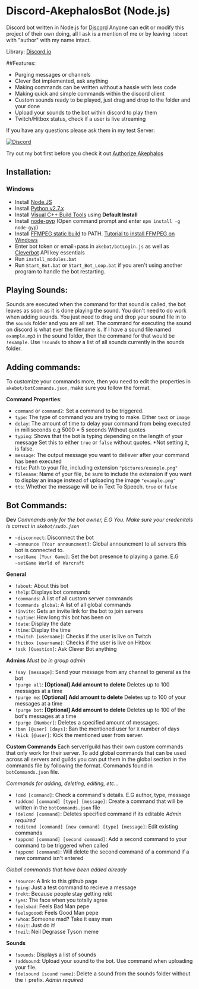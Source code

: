 # Discord-AkephalosBot (Node.js)
Discord bot written in Node.js for [Discord](http://www.discord.gg) Anyone can edit or modify this project of their own doing, all I ask is a mention of me or by leaving `!about` with "author" with my name intact.

Library: [Discord.io](https://github.com/izy521/discord.io)

##Features:
 - Purging messages or channels
 - Clever Bot implemented, ask anything
 - Making commands can be written without a hassle with less code
 - Making quick and simple commands within the discord client
 - Custom sounds ready to be played, just drag and drop to the folder and your done
 - Upload your sounds to the bot within discord to play them
 - Twitch/Hitbox status, check if a user is live streaming

If you have any questions please ask them in my test Server:

[![Discord](https://discordapp.com/api/servers/160436336095002624/widget.png?style=banner3)](https://discord.gg/0tYqr4FWusEQHErS)

Try out my bot first before you check it out [Authorize Akephalos](https://discordapp.com/oauth2/authorize?&client_id=158451686627737600&scope=bot)

## Installation:

### Windows
  - Install [Node.JS](https://nodejs.org/dist/v4.4.7/node-v4.4.7-x64.msi)
  - Install [Python v2.7.x](https://www.python.org/downloads/)
  - Install [Visual C++ Build Tools](http://landinghub.visualstudio.com/visual-cpp-build-tools) using **Default Install**
  - Install [node-gyp](https://github.com/nodejs/node-gyp) (Open command prompt and enter `npm install -g node-gyp`)
  - Install [FFMPEG static build](https://ffmpeg.zeranoe.com/builds/) to PATH. [Tutorial to install FFMPEG on Windows](http://www.wikihow.com/Install-FFmpeg-on-Windows)
  - Enter bot token or email+pass in `akebot/botLogin.js` as well as [Cleverbot](https://cleverbot.io/) API key essentials
  - Run `install_modules.bat`
  - Run `Start_Bot.bat` or `Start_Bot_Loop.bat` if you aren't using another program to handle the bot restarting.
 
## Playing Sounds:
Sounds are executed when the command for that sound is called, the bot leaves as soon as it is done playing the sound.
You don't need to do work when adding sounds. You just need to drag and drop your sound file in to the `sounds` folder and you are all set. The command for executing the sound on discord is what ever the filename is. If I have a sound file named `example.mp3` in the sound folder, then the command for that would be `!example`. Use `!sounds` to show a list of all sounds currently in the sounds folder.

## Adding commands:
To customize your commands more, then you need to edit the properties in `akebot/botCommands.json`, make sure you follow the format.

**Command Properties**:
 - `command` or `command2`: Set a command to be triggered.
 - `type`: The type of command you are trying to make. Either `text` or `image`
 - `delay`: The amount of time to delay your command from being executed in milliseconds e.g 5000 = 5 seconds Without quotes
 - `typing`: Shows that the bot is typing depending on the length of your message Set this to either `true` or `false` without quotes. *Not setting it, is false.
 - `message`: The output message you want to deliever after your command has been executed
 - `file`: Path to your file, including extension `"pictures/example.png"`
 - `filename`: Name of your file, be sure to include the extension if you want to display an image instead of uploading the image `"example.png"`
 - `tts`:  Whether the message will be in Text To Speech. `true` or `false`



## Bot Commands: 

**Dev** *Commands only for the bot owner, E.G You. Make sure your credenitals is correct in `akebot/sudo.json`*

 - `~disconnect`: Disconnect the bot
 - `~announce [Your announcment]`: Global announcment to all servers this bot is connected to.
 - `~setGame [Your Game]`: Set the bot presence to playing a game. E.G `~setGame World of Warcraft`

**General**
 - `!about`: About this bot
 - `!help`: Displays bot commands
 - `!commands`: A list of all custom server commands
 - `!commands global`: A list of all global commands
 - `!invite`: Gets an invite link for the bot to join servers
 - `!upTime`: How long this bot has been on
 - `!date`: Display the date
 - `!time`: Display the time 
 - `!twitch [username]`: Checks if the user is live on Twitch 
 - `!hitbox [username]`: Checks if the user is live on Hitbox
 - `!ask [Question]`: Ask Clever Bot anything


**Admins** *Must be in group admin*
 - `!say [message]`: Send your message from any channel to general as the bot
 - `!purge all`: **[Optional] Add amount to delete** Deletes up to 100 messages at a time
 - `!purge me`: **[Optional] Add amount to delete** Deletes up to 100 of your messages at a time
 - `!purge bot`:  **[Optional] Add amount to delete** Deletes up to 100 of the bot's messages at a time
 - `!purge [Number]`: Deletes a specified amount of messages. 
 - `!ban [@user] [days]`: Ban the mentioned user for `X` number of days
 - `!kick [@user]`: Kick the mentioned user from server.  

**Custom Commands**
 Each server/guild has their own custom commands that only work for their server. To add global commands that can be used across all servers and guilds you can put them in the global section in the commands file by following the format. Commands found in `botCommands.json` file.

*Commands for adding, deleting, editing, etc...*
 - `!cmd [command]`: Check a command's details. E.G author, type, message
 - `!addcmd [command] [type] [message]`: Create a command that will be written in the `botCommands.json` file
 - `!delcmd [command]`: Deletes specified command if its editable *Admin required*
 - `!editcmd [command] [new command] [type] [message]`: Edit existing commands
 - `!appcmd [command] [second command]`: Add a second command to your command to be triggered when called
 - `!appcmd [command]`: Will delete the second command of a command if a new command isn't entered

*Global commands that have been added already*
 - `!source`: A link to this github page
 - `!ping`: Just a test command to recieve a message
 - `!rekt`: Because people stay getting rekt
 - `!yes`: The face when you totally agree
 - `feelsbad`: Feels Bad Man pepe
 - `feelsgoood`: Feels Good Man pepe
 - `!whoa`: Someone mad? Take it easy man
 - `!doit`: Just do it!
 - `!neil`: Neil Degrasse Tyson meme
  

**Sounds**
 - `!sounds`: Displays a list of sounds
 - `!addsound`: Upload your sound to the bot. Use command when uploading your file.
 - `!delsound [sound name]`: Delete a sound from the sounds folder without the `!` prefix. *Admin required*